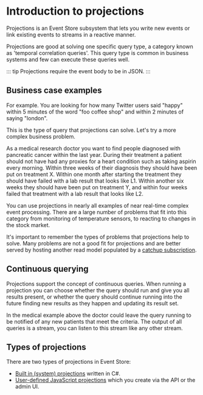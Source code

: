 # Introduction to projections

Projections is an Event Store subsystem that lets you write new events or link existing events to streams in a reactive manner.

Projections are good at solving one specific query type, a category known as 'temporal correlation queries'. This query type is common in business systems and few can execute these queries well.

::: tip
Projections require the event body to be in JSON.
:::

## Business case examples

For example. You are looking for how many Twitter users said "happy" within 5 minutes of the word "foo coffee shop" and within 2 minutes of saying "london".

This is the type of query that projections can solve. Let's try a more complex business problem.

As a medical research doctor you want to find people diagnosed with pancreatic cancer within the last year. During their treatment a patient should not have had any proxies for a heart condition such as taking aspirin every morning. Within three weeks of their diagnosis they should have been put on treatment X. Within one month after starting the treatment they should have failed with a lab result that looks like L1. Within another six weeks they should have been put on treatment Y, and within four weeks failed that treatment with a lab result that looks like L2.

You can use projections in nearly all examples of near real-time complex event processing. There are a large number of problems that fit into this category from monitoring of temperature sensors, to reacting to changes in the stock market.

It's important to remember the types of problems that projections help to solve. Many problems are not a good fit for projections and are better served by hosting another read model populated by a [catchup subscription](../http-api/reading-subscribing-events.md#catch-up-subscriptions).

## Continuous querying

Projections support the concept of continuous queries. When running a projection you can choose whether the query should run and give you all results present, or whether the query should continue running into the future finding new results as they happen and updating its result set.

In the medical example above the doctor could leave the query running to be notified of any new patients that meet the criteria. The output of all queries is a stream, you can listen to this stream like any other stream.

## Types of projections

There are two types of projections in Event Store:

- [Built in (system) projections](../projections/system-projections.md) written in C#.
- [User-defined JavaScript projections](../projections/user-defined-projections.md) which you create via the API or the admin UI.
